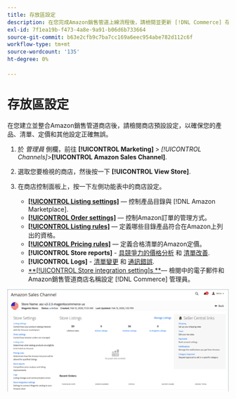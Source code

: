 ```yaml
---
title: 存放區設定
description: 在您完成Amazon銷售管道上線流程後，請檢閱並更新 [!DNL Commerce] 存放區設定。
exl-id: 7f1ea19b-f473-4a8e-9a91-b06d6b733664
source-git-commit: b63e2cfb9c7ba7cc169a6eec954abe782d112c6f
workflow-type: tm+mt
source-wordcount: '135'
ht-degree: 0%

---
```


# 存放區設定

在您建立並整合Amazon銷售管道商店後，請檢閱商店預設設定，以確保您的產品、清單、定價和其他設定正確無誤。

1. 於 _管理員_ 側欄，前往 **[!UICONTROL Marketing]** > _[!UICONTROL Channels]_>**[!UICONTROL Amazon Sales Channel]**.

1. 選取您要檢視的商店，然後按一下 **[!UICONTROL View Store]**.

1. 在商店控制面板上，按一下左側功能表中的商店設定。

   - [**[!UICONTROL Listing settings]**](./listing-settings.md)  — 控制產品目錄與 [!DNL Amazon Marketplace].
   - [**[!UICONTROL Order settings]**](./order-settings.md)  — 控制Amazon訂單的管理方式。
   - [**[!UICONTROL Listing rules]**](./listing-rules.md)  — 定義哪些目錄產品符合在Amazon上列出的資格。
   - [**[!UICONTROL Pricing rules]**](./pricing-products.md)  — 定義合格清單的Amazon定價。
   - **[!UICONTROL Store reports]** - [具競爭力的價格分析](./competitive-price-analysis.md) 和 [清單改善](./listing-improvements.md).
   - **[!UICONTROL Logs]** - [清單變更](./listing-changes-log.md) 和 [通訊錯誤](./communication-errors-log.md).
   - [**[!UICONTROL Store integration setting]s **](./store-integration-settings.md)— 檢閱中的電子郵件和Amazon銷售管道商店名稱設定 [!DNL Commerce] 管理員。

![存放區儀表板](assets/ob-store-review.png)
